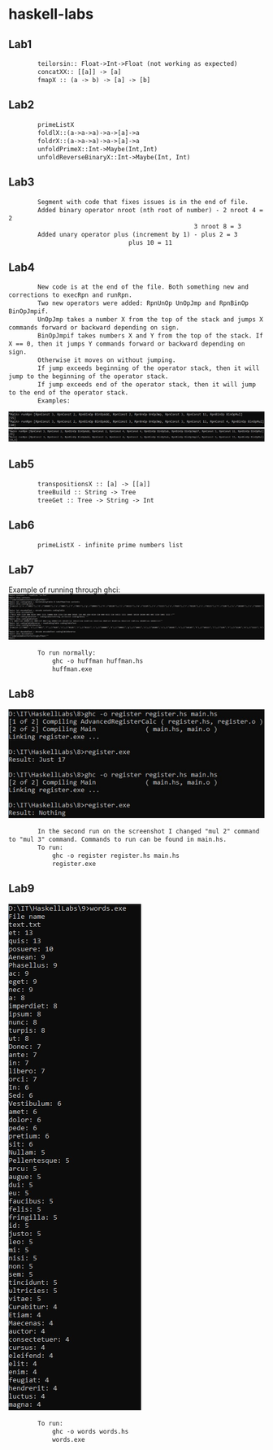 # haskell-labs
## Lab1
			teilorsin:: Float->Int->Float (not working as expected)
			concatXX:: [[a]] -> [a]
			fmapX :: (a -> b) -> [a] -> [b]

## Lab2
			primeListX
			foldlX::(a->a->a)->a->[a]->a
			foldrX::(a->a->a)->a->[a]->a
			unfoldPrimeX::Int->Maybe(Int,Int)
			unfoldReverseBinaryX::Int->Maybe(Int, Int)
			
## Lab3
			Segment with code that fixes issues is in the end of file.
			Added binary operator nroot (nth root of number) - 2 nroot 4 = 2
					                                   3 nroot 8 = 3
			Added unary operator plus (increment by 1) - plus 2 = 3
								     plus 10 = 11

## Lab4
			New code is at the end of the file. Both something new and corrections to execRpn and runRpn.
			Two new operators were added: RpnUnOp UnOpJmp and RpnBinOp BinOpJmpif.
			UnOpJmp takes a number X from the top of the stack and jumps X commands forward or backward depending on sign.
			BinOpJmpif takes numbers X and Y from the top of the stack. If X == 0, then it jumps Y commands forward or backward depending on sign. 
			Otherwise it moves on without jumping. 
			If jump exceeds beginning of the operator stack, then it will jump to the beginning of the operator stack.
			If jump exceeds end of the operator stack, then it will jump to the end of the operator stack.
			Examples:
![Example UnOpJmp](Lab4/1.jpg?raw=true)
![Example BinOpJmpif](Lab4/2.jpg?raw=true)

## Lab5
			transpositionsX :: [a] -> [[a]]
			treeBuild :: String -> Tree
			treeGet :: Tree -> String -> Int
			
## Lab6
			primeListX - infinite prime numbers list

## Lab7
Example of running through ghci:
![Example Huffman](Lab7(Huffman)/example.jpg?raw=true)

			To run normally:
				ghc -o huffman huffman.hs
				huffman.exe
				
## Lab8
![Example Registers](Lab8(Registers)/1.jpg?raw=true)

			In the second run on the screenshot I changed "mul 2" command to "mul 3" command. Commands to run can be found in main.hs.
			To run:
				ghc -o register register.hs main.hs
				register.exe

## Lab9
![Example Count words in file](Lab9(Count%20words%20in%20file)/example.jpg?raw=true)

			To run:
				ghc -o words words.hs
				words.exe
